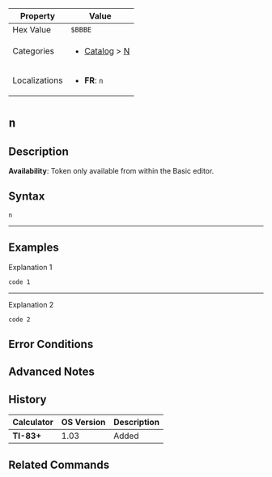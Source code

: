 | Property      | Value |
|---------------|-------|
| Hex Value     | `$BBBE`|
| Categories    | <ul><li>[Catalog](<../categories/Catalog.md>) > [N](<../categories/Catalog.md#N>)</li></ul> |
| Localizations | <ul><li><b>FR</b>: `n`</li></ul> |

# `n`

## Description



<b>Availability</b>: Token only available from within the Basic editor.

## Syntax
`n`

<hr>

## Examples

Explanation 1
```ti-basic
code 1
```
---
Explanation 2
```ti-basic
code 2
```

## Error Conditions


## Advanced Notes


## History
| Calculator | OS Version | Description |
|------------|------------|-------------|
| <b>TI-83+</b> | 1.03 | Added

## Related Commands

    